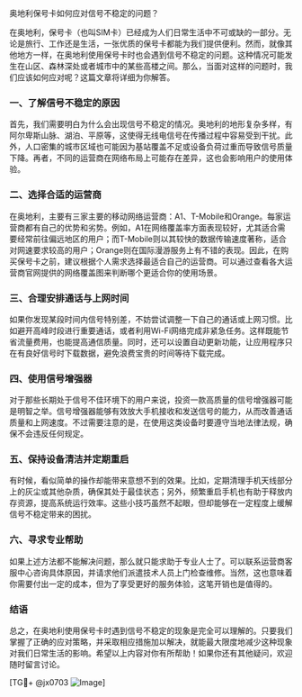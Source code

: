 奥地利保号卡如何应对信号不稳定的问题？

在奥地利，保号卡（也叫SIM卡）已经成为人们日常生活中不可或缺的一部分。无论是旅行、工作还是生活，一张优质的保号卡都能为我们提供便利。然而，就像其他地方一样，在奥地利使用保号卡时也会遇到信号不稳定的问题。这种情况可能发生在山区、森林深处或者城市中的某些高楼之间。那么，当面对这样的问题时，我们应该如何应对呢？这篇文章将详细为你解答。

### 一、了解信号不稳定的原因

首先，我们需要明白为什么会出现信号不稳定的情况。奥地利的地形复杂多样，有阿尔卑斯山脉、湖泊、平原等，这使得无线电信号在传播过程中容易受到干扰。此外，人口密集的城市区域也可能因为基站覆盖不足或设备负荷过重而导致信号质量下降。再者，不同的运营商在网络布局上可能存在差异，这也会影响用户的使用体验。

### 二、选择合适的运营商

在奥地利，主要有三家主要的移动网络运营商：A1、T-Mobile和Orange。每家运营商都有自己的优势和劣势。例如，A1在网络覆盖率方面表现较好，尤其适合需要经常前往偏远地区的用户；而T-Mobile则以其较快的数据传输速度著称，适合对网速要求较高的用户；Orange则在国际漫游服务上有不错的表现。因此，在购买保号卡之前，建议根据个人需求选择最适合自己的运营商。可以通过查看各大运营商官网提供的网络覆盖图来判断哪个更适合你的使用场景。

### 三、合理安排通话与上网时间

如果你发现某段时间内信号特别差，不妨尝试调整一下自己的通话或上网习惯。比如避开高峰时段进行重要通话，或者利用Wi-Fi网络完成非紧急任务。这样既能节省流量费用，也能提高通信质量。同时，还可以设置自动更新功能，让应用程序只在有良好信号时下载数据，避免浪费宝贵的时间等待下载完成。

### 四、使用信号增强器

对于那些长期处于信号不佳环境下的用户来说，投资一款高质量的信号增强器可能是明智之举。信号增强器能够有效放大手机接收和发送信号的能力，从而改善通话质量和上网速度。不过需要注意的是，在使用这类设备时要遵守当地法律法规，确保不会违反任何规定。

### 五、保持设备清洁并定期重启

有时候，看似简单的操作却能带来意想不到的效果。比如，定期清理手机天线部分上的灰尘或其他杂质，确保其处于最佳状态；另外，频繁重启手机也有助于释放内存资源，提高系统运行效率。这些小技巧虽然不起眼，但却能够在一定程度上缓解信号不稳定带来的困扰。

### 六、寻求专业帮助

如果上述方法都不能解决问题，那么就只能求助于专业人士了。可以联系运营商客服中心咨询具体原因，并请求他们派遣技术人员上门检查维修。当然，这也意味着你需要付出一定的成本，但为了享受更好的服务体验，这笔开销也是值得的。

### 结语

总之，在奥地利使用保号卡时遇到信号不稳定的现象是完全可以理解的。只要我们掌握了正确的应对策略，并采取相应措施加以解决，就能最大限度地减少这种现象对我们日常生活的影响。希望以上内容对你有所帮助！如果你还有其他疑问，欢迎随时留言讨论。

[TG💪+ @jx0703 ![Image](https://github.com/user-attachments/assets/dbca1d08-cadb-493c-b0ec-ad6f7a83f270)]